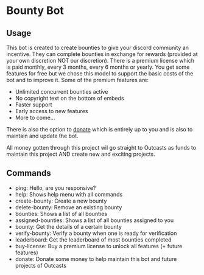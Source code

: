 # Bounty Bot

## Usage

This bot is created to create bounties to give your discord community an incentive. They can complete bounties in exchange for rewards (provided at your own discretion NOT our discretion). 
There is a premium license which is paid monthly, every 3 months, every 6 months or yearly. You get some features for free but we chose this model to support the basic costs of the bot and to improve it.
Some of the premium features are: 
- Unlimited concurrent bounties active
- No copyright text on the bottom of embeds
- Faster support
- Early access to new features
- More to come...

There is also the option to [donate](https://www.paypal.com/donate/?hosted_button_id=DFWYVYABRRJX4) which is entirely up to you and is also to maintain and update the bot.

All money gotten through this project wil go straight to Outcasts as funds to maintain this project AND create new and exciting projects.

## Commands

- ping: Hello, are you responsive?
- help: Shows help menu with all commands
- create-bounty: Create a new bounty
- delete-bounty: Remove an existing bounty
- bounties: Shows a list of all bounties
- assigned-bounties: Shows a list of all bounties assigned to you
- bounty: Get the details of a certain bounty
- verify-bounty: Verify a bounty when one is ready for verification
- leaderboard: Get the leaderboard of most bounties completed
- buy-license: Buy a premium license to unlock all features (+ future features)
- donate: Donate some money to help maintain this bot and future projects of Outcasts
